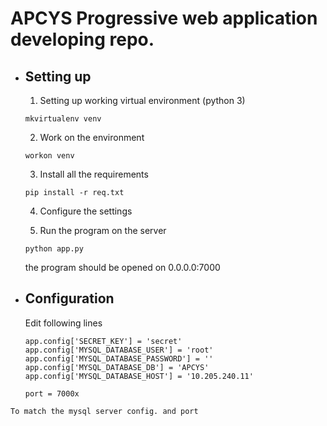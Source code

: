 # APCYS Progressive web application developing repo.

- ## Setting up
  1. Setting up working virtual environment (python 3) 
  ```
  mkvirtualenv venv
  ```
  2. Work on the environment 
  ```
  workon venv
  ```
  3. Install all the requirements 
  ```
  pip install -r req.txt
  ```
  4. Configure the settings

  5. Run the program on the server 
  ``` 
  python app.py
  ```
  the program should be opened on 0.0.0.0:7000

- ## Configuration

  Edit following lines 
  ```
  app.config['SECRET_KEY'] = 'secret'
  app.config['MYSQL_DATABASE_USER'] = 'root'
  app.config['MYSQL_DATABASE_PASSWORD'] = ''
  app.config['MYSQL_DATABASE_DB'] = 'APCYS'
  app.config['MYSQL_DATABASE_HOST'] = '10.205.240.11'

  port = 7000x
```
To match the mysql server config. and port